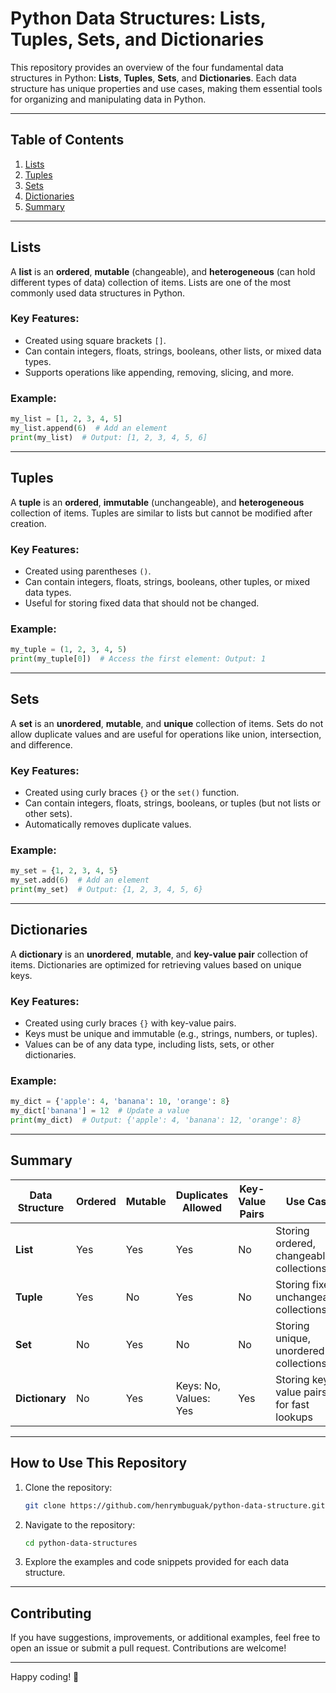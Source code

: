 # Python Data Structures: Lists, Tuples, Sets, and Dictionaries

This repository provides an overview of the four fundamental data structures in Python: **Lists**, **Tuples**, **Sets**, and **Dictionaries**. Each data structure has unique properties and use cases, making them essential tools for organizing and manipulating data in Python.

---

## Table of Contents
1. [Lists](#lists)
2. [Tuples](#tuples)
3. [Sets](#sets)
4. [Dictionaries](#dictionaries)
5. [Summary](#summary)

---

## Lists
A **list** is an **ordered**, **mutable** (changeable), and **heterogeneous** (can hold different types of data) collection of items. Lists are one of the most commonly used data structures in Python.

### Key Features:
- Created using square brackets `[]`.
- Can contain integers, floats, strings, booleans, other lists, or mixed data types.
- Supports operations like appending, removing, slicing, and more.

### Example:
```python
my_list = [1, 2, 3, 4, 5]
my_list.append(6)  # Add an element
print(my_list)  # Output: [1, 2, 3, 4, 5, 6]
```

---

## Tuples
A **tuple** is an **ordered**, **immutable** (unchangeable), and **heterogeneous** collection of items. Tuples are similar to lists but cannot be modified after creation.

### Key Features:
- Created using parentheses `()`.
- Can contain integers, floats, strings, booleans, other tuples, or mixed data types.
- Useful for storing fixed data that should not be changed.

### Example:
```python
my_tuple = (1, 2, 3, 4, 5)
print(my_tuple[0])  # Access the first element: Output: 1
```

---

## Sets
A **set** is an **unordered**, **mutable**, and **unique** collection of items. Sets do not allow duplicate values and are useful for operations like union, intersection, and difference.

### Key Features:
- Created using curly braces `{}` or the `set()` function.
- Can contain integers, floats, strings, booleans, or tuples (but not lists or other sets).
- Automatically removes duplicate values.

### Example:
```python
my_set = {1, 2, 3, 4, 5}
my_set.add(6)  # Add an element
print(my_set)  # Output: {1, 2, 3, 4, 5, 6}
```

---

## Dictionaries
A **dictionary** is an **unordered**, **mutable**, and **key-value pair** collection of items. Dictionaries are optimized for retrieving values based on unique keys.

### Key Features:
- Created using curly braces `{}` with key-value pairs.
- Keys must be unique and immutable (e.g., strings, numbers, or tuples).
- Values can be of any data type, including lists, sets, or other dictionaries.

### Example:
```python
my_dict = {'apple': 4, 'banana': 10, 'orange': 8}
my_dict['banana'] = 12  # Update a value
print(my_dict)  # Output: {'apple': 4, 'banana': 12, 'orange': 8}
```

---

## Summary
| Data Structure | Ordered | Mutable | Duplicates Allowed | Key-Value Pairs | Use Case |
|----------------|---------|---------|---------------------|-----------------|----------|
| **List**       | Yes     | Yes     | Yes                 | No              | Storing ordered, changeable collections |
| **Tuple**      | Yes     | No      | Yes                 | No              | Storing fixed, unchangeable collections |
| **Set**        | No      | Yes     | No                  | No              | Storing unique, unordered collections |
| **Dictionary** | No      | Yes     | Keys: No, Values: Yes | Yes             | Storing key-value pairs for fast lookups |

---

## How to Use This Repository
1. Clone the repository:
   ```bash
   git clone https://github.com/henrymbuguak/python-data-structure.git
   ```
2. Navigate to the repository:
   ```bash
   cd python-data-structures
   ```
3. Explore the examples and code snippets provided for each data structure.

---

## Contributing
If you have suggestions, improvements, or additional examples, feel free to open an issue or submit a pull request. Contributions are welcome!

---

Happy coding! 🚀